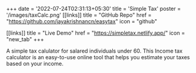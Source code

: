 +++
date = '2022-07-24T02:31:13+05:30'
title = 'Simple Tax'
poster = '/images/taxCalc.png'
[[links]]
title = "GitHub Repo"
href = "https://github.com/jayakrishnancn/easytax"
icon = "github"

[[links]]
title = "Live Demo"
href = "https://simpletax.netlify.app/"
icon = "new_tab"
+++

A simple tax calulator for salared individuals under 60. This Income tax calculator is an easy-to-use online tool that helps you estimate your taxes based on your income.
